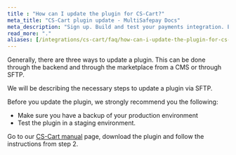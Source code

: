 ```yaml
---
title : "How can I update the plugin for CS-Cart?"
meta_title: "CS-Cart plugin update - MultiSafepay Docs"
meta_description: "Sign up. Build and test your payments integration. Explore our products and services. Use our API Reference, SDKs, and wrappers. Get support."
read_more: "."
aliases: [/integrations/cs-cart/faq/how-can-i-update-the-plugin-for-cs-cart/]
---
```


Generally, there are three ways to update a plugin. This can be done through the backend and through the marketplace from a CMS or through SFTP.

We will be describing the necessary steps to update a plugin via SFTP.

Before you update the plugin, we strongly recommend you the following:

* Make sure you have a backup of your production environment
* Test the plugin in a staging environment.

Go to our [CS-Cart manual](/integrations/ecommerce-integrations/cs-cart/#manual) page, download the plugin and follow the instructions from step 2.